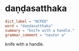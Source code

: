 # daṇḍasatthaka

``` toml
dict_label = "NCPED"
word = "daṇḍasatthaka"
summary = "knife with a handle."
grammar_comment = "neuter a"
```

knife with a handle.

